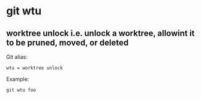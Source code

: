 
# git wtu

## worktree unlock i.e. unlock a worktree, allowint it to be pruned, moved, or deleted

Git alias:

```git
wtu = worktree unlock
```

Example:

```shell
git wtu foo
```

